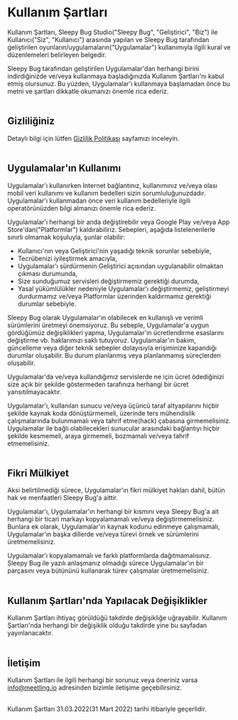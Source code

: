 # Kullanım Şartları

Kullanım Şartları, Sleepy Bug Studio("Sleepy Bug", "Geliştirici", "Biz") ile Kullanıcı("Siz", "Kullanıcı") arasında yapılan ve Sleepy Bug tarafından geliştirilen oyunların/uygulamaların("Uygulamalar") kullanımıyla ilgili kural ve düzenlemeleri belirleyen belgedir. 

Sleepy Bug tarafından geliştirilen Uygulamalar'dan herhangi birini indirdiğinizde ve/veya kullanmaya başladığınızda Kullanım Şartları'nı kabul etmiş olursunuz. Bu yüzden, Uygulamalar'ı kullanmaya başlamadan önce bu metni ve şartları dikkatle okumanızı önemle rica ederiz.
<br><br>

## Gizliliğiniz

Detaylı bilgi için lütfen [Gizlilik Politikası](../../games/privacy/gizlilikPolitikasi.md) sayfamızı inceleyin.
<br><br>

## Uygulamalar'ın Kullanımı

Uygulamalar'ı kullanırken Internet bağlantınız, kullanımınız ve/veya olası mobil veri kullanımı ve kullanım bedelleri sizin sorumluluğunuzdadır. Uygulamalar'ı kullanmadan önce veri kullanım bedelleriyle ilgili operatörünüzden bilgi almanızı önemle rica ederiz.

Uygulamalar'ı herhangi bir anda değiştirebilir veya Google Play ve/veya App Store'dan("Platformlar") kaldırabiliriz. Sebepleri, aşağıda listelenenlerle sınırlı olmamak koşuluyla, şunlar olabilir:
- Kullanıcı'nın veya Geliştirici'nin yaşadığı teknik sorunlar sebebiyle,
- Tecrübenizi iyileştirmek amacıyla,
- Uygulamalar'ı sürdürmenin Geliştirici açısından uygulanabilir olmaktan çıkması durumunda,
- Size sunduğumuz servisleri değiştirmemiz gerektiği durumda,
- Yasal yükümlülükler nedeniyle Uygulamalar'ı değiştirmemiz, geliştirmeyi durdurmamız ve/veya Platformlar üzerinden kaldırmamız gerektiği durumlar sebebiyle.

Sleepy Bug olarak Uygulamalar'ın olabilecek en kullanışlı ve verimli sürümlerini üretmeyi önemsiyoruz. Bu sebeple, Uygulamalar'a uygun gördüğümüz değişiklikleri yapma, Uygulamalar'ın ücretlendirme esaslarını değiştirme vb. haklarımızı saklı tutuyoruz. Uygulamalar'ın bakım, güncelleme veya diğer teknik sebepler dolayısıyla erişiminize kapandığı durumlar oluşabilir. Bu durum planlanmış veya planlanmamış süreçlerden oluşabilir. 

Uygulamalar'da ve/veya kullandığımız servislerde ne için ücret ödediğinizi size açık bir şekilde göstermeden tarafınıza herhangi bir ücret yansıtılmayacaktır.

Uygulamalar'ı, kullanılan sunucu ve/veya üçüncü taraf altyapılarını hiçbir şekilde kaynak koda dönüştürmemeli, üzerinde ters mühendislik çalışmalarında bulunmamalı veya tahrif etme(hack) çabasına girmemelisiniz. Uygulamalar ile bağlı olabilecekleri sunucular arasındaki bağlantıyı hiçbir şekilde kesmemeli, araya girmemeli, bozmamalı ve/veya tahrif etmemelisiniz.
<br><br>

## Fikri Mülkiyet

Aksi belirtilmediği sürece, Uygulamalar'ın fikri mülkiyet hakları dahil, bütün hak ve menfaatleri Sleepy Bug'a aittir.

Uygulamalar'ı, Uygulamalar'ın herhangi bir kısmını veya Sleepy Bug'a ait herhangi bir ticari markayı kopyalamamalı ve/veya değiştirmemelisiniz. Bunlara ek olarak, Uygulamalar'ın kaynak kodunu edinmeye çalışmamalı, Uygulamalar'ın başka dillerde ve/veya türevi örnek ve sürümlerini üretmemelisiniz.

Uygulamalar'ı kopyalamamalı ve farklı platformlarda dağıtmamalısınız. Sleepy Bug ile yazılı anlaşmanız olmadığı sürece Uygulamalar'ın bir parçasını veya bütününü kullanarak türev çalışmalar üretmemelisiniz.
<br><br>

## Kullanım Şartları'nda Yapılacak Değişiklikler

Kullanım Şartları ihtiyaç görüldüğü takdirde değişikliğe uğrayabilir. Kullanım Şartları'nda herhangi bir değişiklik olduğu takdirde yine bu sayfadan yayınlanacaktır.
<br><br>

## İletişim

Kullanım Şartları ile ilgili herhangi bir sorunuz veya öneriniz varsa [info@meetling.io](mailto:info@meetling.io) adresinden bizimle iletişime geçebilirsiniz.
<br><br>

Kullanım Şartları 31.03.2022(31 Mart 2022) tarihi itibariyle geçerlidir.
